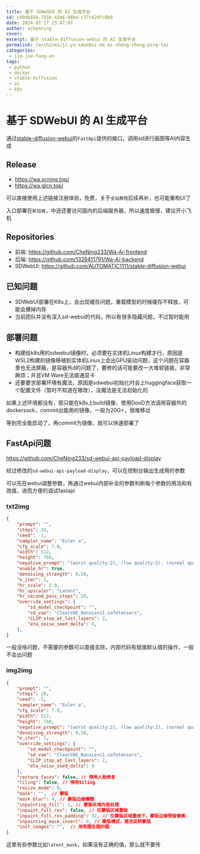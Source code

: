 ```yaml
---
title: 基于 SDWebUI 的 AI 生成平台
id: c00db456-791b-42e6-98b4-c37c429fc8b8
date: 2024-07-17 23:47:07
auther: xchenning
cover: 
excerpt: 基于 stable-diffusion-webui 的 AI 生成平台
permalink: /archives/ji-yu-sdwebui-de-ai-sheng-cheng-ping-tai
categories:
 - jie-jue-fang-an
tags: 
 - python
 - docker
 - stable-diffusion
 - ai
 - k8s
---
```


# 基于 SDWebUI 的 AI 生成平台

通过[stable-diffusion-webui](https://github.com/AUTOMATIC1111/stable-diffusion-webui)的`FastApi`提供的接口，调用sd进行画图等AI内容生成
## Release

- https://wa.xcning.top/
- https://wa.glcn.top/

可以直接使用上述链接注册体验，免费，关于`全站教程`后续再补，也可能重构UI了

入口部署在`新加坡`，中途还要访问国内的后端服务器，所以速度极慢，建议开小飞机
## Repositories

- 前端: https://github.com/CheNing233/Wa-Ai-frontend
- 后端: https://github.com/1328411791/Wa-Ai-backend
- SDWebUI: https://github.com/AUTOMATIC1111/stable-diffusion-webui

## 已知问题

- SDWebUI部署在K8s上，会出现缓存问题，重载模型的时候缓存不释放，可能会爆掉内存
- 当前团队并没有深入sd-webui的代码，所以有很多隐藏问题，不过暂时能用

## 部署问题

- 构建给k8s用的sdwebui镜像时，必须要在实体机Linux构建才行，原因是WSL2构建的镜像移植到实体机Linux上会出GPU驱动问题，这个问题在容器里也无法屏蔽，是容器外d的问题了，要修的话可能要改一大堆软链接，非常麻烦；并且VM Ware无法直通显卡
- 还要要求部署环境有魔法，原因是sdwebui初始化时会上huggingface获取一个配置文件（暂时不知道在哪改），没魔法是无法初始化的

如果上述环境都没有，那只能在k8s上build镜像，使用DooD方法调用容器外的dockersock，commit出能用的镜像，一般为20G+，很难移动

等到完全能启动了，再commit为镜像，就可以快速部署了

## FastApi问题

https://github.com/CheNing233/sd-webui-api-payload-display

经过修改的`sd-webui-api-payload-display`，可以在控制台输出生成用的参数

可以先在webui调整参数，再通过webui内部补全的参数判断每个参数的用法和有效值，进而方便的调试fastapi

### txt2img

```json
{  
    "prompt": "",  
    "steps": 28,  
    "seed": -1,  
    "sampler_name": "Euler a",  
    "cfg_scale": 7.0,  
    "width": 512,  
    "height": 768,  
    "negative_prompt": "(worst quality:2), (low quality:2), (normal quality:2),",  
    "enable_hr": true,  
    "denoising_strength": 0.58,  
    "n_iter": 1,  
    "hr_scale": 2.0,  
    "hr_upscaler": "Latent",  
    "hr_second_pass_steps": 20,  
    "override_settings": {  
        "sd_model_checkpoint": "",  
        "sd_vae": "ClearVAE_NansLess1.safetensors",  
        "CLIP_stop_at_last_layers": 2,  
        "eta_noise_seed_delta": 0,  
    },  
}
```

一般没啥问题，不需要的参数可以直接去除，内部代码有赋值默认值的操作，一般不会出问题

### img2img

```json
{  
    "prompt": "",  
    "steps": 28,  
    "seed": -1,  
    "sampler_name": "Euler a",  
    "cfg_scale": 7.0,  
    "width": 512,  
    "height": 768,  
    "negative_prompt": "(worst quality:2), (low quality:2), (normal quality:2),",  
    "denoising_strength": 0.58,  
    "n_iter": 1,  
    "override_settings": {  
        "sd_model_checkpoint": "",  
        "sd_vae": "ClearVAE_NansLess1.safetensors",  
        "CLIP_stop_at_last_layers": 2,  
        "eta_noise_seed_delta": 0  
    },  
    "restore_faces": false, // 停用人脸修复  
    "tiling": false, // 停用tiling  
    "resize_mode": 0,  
    "mask": "",  // 蒙版
    "mask_blur": 4, // 蒙版边缘模糊  
    "inpainting_fill": 1, // 蒙版区域内容处理  
    "inpaint_full_res": false, // 仅蒙版区域重绘  
    "inpaint_full_res_padding": 32, // 仅蒙版区域重绘下，蒙版边缘预留像素  
    "inpainting_mask_invert": 0, // 蒙版模式，是否反转蒙版  
    "init_images": "",  // 用来图生图的图
}
```

这里有些参数比如`latent_mask`，如果没有正确的值，那么就不要传
